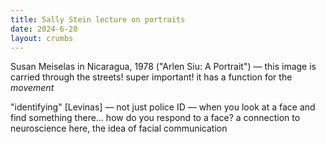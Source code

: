 ```yaml
---
title: Sally Stein lecture on portraits
date: 2024-6-20
layout: crumbs
---
```


Susan Meiselas in Nicaragua, 1978 \("Arlen Siu\: A Portrait"\) — this image is carried through the streets! super important! it has a function for the _movement_  

"identifying" [Levinas] — not just police ID — when you look at a face and find something there… how do you respond to a face? a connection to neuroscience here, the idea of facial communication